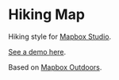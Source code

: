# Hiking Map

Hiking style for [Mapbox Studio](https://github.com/mapbox/mapbox-studio).

[See a demo here](https://api.tiles.mapbox.com/v4/afiedler.e83d82a2/page.html?access_token=pk.eyJ1IjoiYWZpZWRsZXIiLCJhIjoiN2c5VFFRSSJ9.45nCmyDqG5vpSOuHnCj0qQ#15/38.9863/-77.2362).

Based on [Mapbox Outdoors](https://www.mapbox.com/blog/mapbox-outdoors/).
